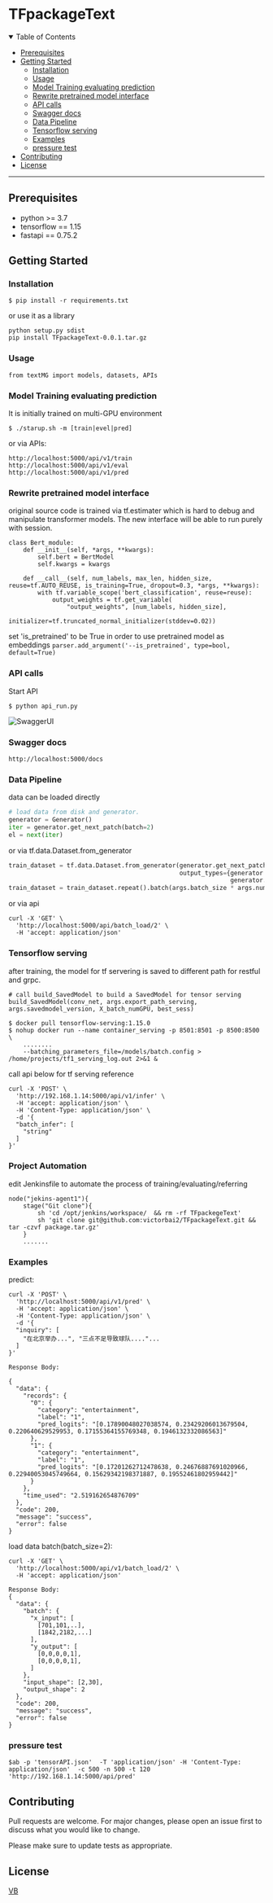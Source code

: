 # TFpackageText

<details open="open">
<summary>Table of Contents</summary>

- [Prerequisites](#Prerequisites)
- [Getting Started](#Getting-Started)
  - [Installation](#Installation)
  - [Usage](#Usage)
  - [Model Training evaluating prediction](#Model-Training-evaluating-prediction)
  - [Rewrite pretrained model interface](#Rewrite-pretrained-model-interface)
  - [API calls](#API-calls)
  - [Swagger docs](#Swagger-docs)
  - [Data Pipeline](#Data-Pipeline)
  - [Tensorflow serving](#Tensorflow-serving)
  - [Examples](#Examples)
  - [pressure test](#pressure-test)
- [Contributing](#Contributing)
- [License](#License)
</details>

---

## Prerequisites
* python >= 3.7
* tensorflow == 1.15
* fastapi == 0.75.2

## Getting Started

### Installation
```
$ pip install -r requirements.txt
```
or use it as a library
```
python setup.py sdist
pip install TFpackageText-0.0.1.tar.gz
```

### Usage
```
from textMG import models, datasets, APIs
```

### Model Training evaluating prediction
It is initially trained on multi-GPU environment
```
$ ./starup.sh -m [train|evel|pred]
```
or via APIs:
```
http://localhost:5000/api/v1/train
http://localhost:5000/api/v1/eval
http://localhost:5000/api/v1/pred
```
### Rewrite pretrained model interface
original source code is trained via tf.estimater which is hard to debug and 
manipulate transformer models. The new interface will be able to run
purely with session.
```
class Bert_module:
    def __init__(self, *args, **kwargs):
        self.bert = BertModel
        self.kwargs = kwargs

    def __call__(self, num_labels, max_len, hidden_size, reuse=tf.AUTO_REUSE, is_training=True, dropout=0.3, *args, **kwargs):
        with tf.variable_scope('bert_classification', reuse=reuse):
            output_weights = tf.get_variable(
                "output_weights", [num_labels, hidden_size],
                initializer=tf.truncated_normal_initializer(stddev=0.02))
```
set 'is_pretrained' to be True in order to use pretrained model as embeddings
```parser.add_argument('--is_pretrained', type=bool, default=True)```

### API calls
Start API
```
$ python api_run.py
```
![SwaggerUI](images/swaggerUI.png)
### Swagger docs
```
http://localhost:5000/docs
```
### Data Pipeline
data can be loaded directly
```python
# load data from disk and generator.
generator = Generator()
iter = generator.get_next_patch(batch=2)
el = next(iter)
```
or via tf.data.Dataset.from_generator
```python
train_dataset = tf.data.Dataset.from_generator(generator.get_next_patch,
                                               output_types={generator.input: tf.float32,
                                                             generator.output: tf.float32})
train_dataset = train_dataset.repeat().batch(args.batch_size * args.num_gpusORcpus).prefetch(1)
```
or via api
```
curl -X 'GET' \
  'http://localhost:5000/api/batch_load/2' \
  -H 'accept: application/json'
```
### Tensorflow serving
after training, the model for tf servering is saved to different path for restful and grpc.
```
# call build_SavedModel to build a SavedModel for tensor serving
build_SavedModel(conv_net, args.export_path_serving, args.savedmodel_version, X_batch_numGPU, best_sess)
```

```
$ docker pull tensorflow-serving:1.15.0
$ nohup docker run --name container_serving -p 8501:8501 -p 8500:8500 \
    ........
    --batching_parameters_file=/models/batch.config >  /home/projects/tf1_serving_log.out 2>&1 &
```
call api below for tf serving reference
```
curl -X 'POST' \
  'http://192.168.1.14:5000/api/v1/infer' \
  -H 'accept: application/json' \
  -H 'Content-Type: application/json' \
  -d '{
  "batch_infer": [
    "string"
  ]
}'
```

### Project Automation
edit Jenkinsfile to automate the process of training/evaluating/referring
```
node("jekins-agent1"){
    stage("Git clone"){
        sh 'cd /opt/jenkins/workspace/  && rm -rf TFpackegeText'
        sh 'git clone git@github.com:victorbai2/TFpackageText.git && tar -czvf package.tar.gz'
    }
    .......
```

### Examples
predict:
```
curl -X 'POST' \
  'http://localhost:5000/api/v1/pred' \
  -H 'accept: application/json' \
  -H 'Content-Type: application/json' \
  -d '{
  "inquiry": [
    "在北京举办...", "三点不足导致球队...."...
  ]
}'

Response Body:

{
  "data": {
    "records": {
      "0": {
        "category": "entertainment",
        "label": "1",
        "pred_logits": "[0.17890048027038574, 0.23429206013679504, 0.220640629529953, 0.17155364155769348, 0.1946132332086563]"
      },
      "1": {
        "category": "entertainment",
        "label": "1",
        "pred_logits": "[0.17201262712478638, 0.24676887691020966, 0.22940053045749664, 0.15629342198371887, 0.19552461802959442]"
      }
    },
    "time_used": "2.519162654876709"
  },
  "code": 200,
  "message": "success",
  "error": false
}
```
load data batch(batch_size=2):
```
curl -X 'GET' \
  'http://localhost:5000/api/v1/batch_load/2' \
  -H 'accept: application/json'
  
Response Body:
{
  "data": {
    "batch": {
      "x_input": [
        [701,101,..],
        [1842,2182,...]
      ],
      "y_output": [
        [0,0,0,0,1],
        [0,0,0,0,1],
      ]
    },
    "input_shape": [2,30],
    "output_shape": 2
  },
  "code": 200,
  "message": "success",
  "error": false
}
```

### pressure test
```
$ab -p 'tensorAPI.json'  -T 'application/json' -H 'Content-Type: application/json'  -c 500 -n 500 -t 120 'http://192.168.1.14:5000/api/pred'
```


## Contributing
Pull requests are welcome. For major changes, please open an issue first to discuss what you would like to change.

Please make sure to update tests as appropriate.

## License
[VB](https://VB.com/licenses.cn)